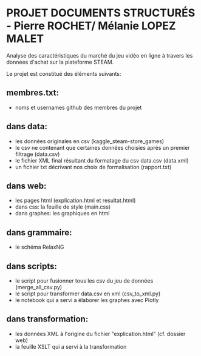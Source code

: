 # PROJET DOCUMENTS STRUCTURÉS - Pierre ROCHET/ Mélanie LOPEZ MALET


Analyse des caractéristiques du marché du jeu vidéo en ligne à travers les données d'achat sur la plateforme STEAM.



Le projet est constitué des éléments suivants:
	
## membres.txt:
* noms et usernames github des membres du projet

## dans data: 
* les données originales en csv (kaggle_steam-store_games) 
* le csv ne contenant que certaines données choisies après un premier filtrage (data.csv)
* le fichier XML final résultant du formatage du csv data.csv (data.xml)
* un fichier txt décrivant nos choix de formalisation (rapport.txt)

## dans web: 
* les pages html (explication.html et resultat.html)
* dans css: la feuille de style (main.css)
* dans graphes: les graphiques en html
	
## dans grammaire:
* le schéma RelaxNG

## dans scripts:
* le script pour fusionner tous les csv du jeu de données (merge_all_csv.py)
* le script pour transformer data.csv en xml (csv_to_xml.py)
* le notebook qui a servi a élaborer les graphes avec Plotly

## dans transformation:
* les données XML à l'origine du fichier "explication.html" (cf. dossier web)
* la feuille XSLT qui a servi à la transformation
		



